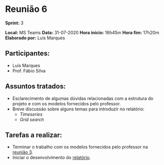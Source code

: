 # Reunião 6

**Sprint:** 3

**Local:** MS Teams
**Data:** 31-07-2020
**Hora inicio:** 16h45m
**Hora fim:** 17h20m
**Elaborado por:** Luís Marques

## Participantes:

- Luís Marques
- Prof. Fábio Silva

## Assuntos tratados:

- Esclarecimento de algumas dúvidas relacionadas com a estrutura do projeto e com os modelos fornecidos pelo professor.
- Breve discussão sobre alguns temas para introduzir no relatório:
    - _Timeseries_
    - _Grid search_

## Tarefas a realizar:

- Terminar o trabalho com os modelos fornecidos pelo professor na [reunião 3](reuniao_3.md).
- Iniciar o desenvolvimento do [relatório](../report).

<!-- ## Retrospetiva: -->
